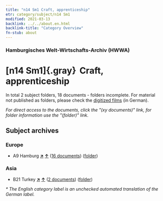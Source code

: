 ```yaml
---
title: "n14 Sm1 Craft, apprenticeship"
etr: category/subject/n14 Sm1
modified: 2021-03-13
backlink: ../../about.en.html
backlink-title: "Category Overview"
fn-stub: about
---
```


### Hamburgisches Welt-Wirtschafts-Archiv (HWWA)
# [n14 Sm1]{.gray}&#8201; Craft, apprenticeship&#160; 





In total 2 subject folders, 18 documents - folders incomplete.
For material not published as folders, please check the [digitized films](/film/h1_sh) (in German).

_For direct access to the documents, click the "(xy documents)" link, for folder information use the "(folder)" link._

## Subject archives



### Europe

- A9 Hamburg [**&nearr;**](../../../geo/i/140905/about.en.html "Hamburg (all folders)") [**&uarr;**](../../../geo/about.en.html#A9 "Country category system") (<a href="https://pm20.zbw.eu/dfgview/sh/140905,145136" title="about: Hamburg : Craft, apprenticeship" target="_blank">16 documents</a>) ([folder](http://purl.org/pressemappe20/folder/sh/140905,145136))

### Asia

- B21 Turkey [**&nearr;**](../../../geo/i/141111/about.en.html "Turkey (all folders)") [**&uarr;**](../../../geo/about.en.html#B21 "Country category system") (<a href="https://pm20.zbw.eu/dfgview/sh/141111,145136" title="about: Turkey : Craft, apprenticeship" target="_blank">2 documents</a>) ([folder](http://purl.org/pressemappe20/folder/sh/141111,145136))


_* The English category label is an unchecked automated translation of the German label._

